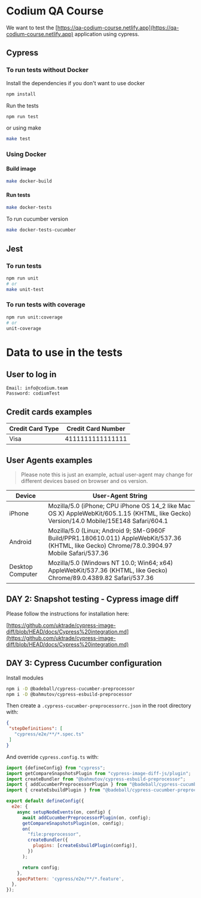 # Codium QA Course

We want to test the [https://qa-codium-course.netlify.app](https://qa-codium-course.netlify.app) application using cypress.

## Cypress
### To run tests without Docker

Install the dependencies if you don't want to use docker
```bash
npm install
```

Run the tests
```bash
npm run test
```

or using make

```bash
make test
```

### Using Docker

#### Build image

```bash
make docker-build
```

#### Run tests

```bash
make docker-tests
```

To run cucumber version


```bash
make docker-tests-cucumber
```

## Jest
### To run tests

```bash
npm run unit
# or
make unit-test
```

### To run tests with coverage

```bash
npm run unit:coverage
# or
unit-coverage
```

# Data to use in the tests

## User to log in

    Email: info@codium.team
    Password: codiumTest

## Credit cards examples

| Credit Card Type | Credit Card Number |
| --- | --- |
| Visa | 4111111111111111 |


## User Agents examples

> Please note this is just an example, actual user-agent may change for different devices based on browser and os version.

| Device           | User-Agent String                                                                                                                               |
|------------------|-------------------------------------------------------------------------------------------------------------------------------------------------|
| iPhone           | Mozilla/5.0 (iPhone; CPU iPhone OS 14_2 like Mac OS X) AppleWebKit/605.1.15 (KHTML, like Gecko) Version/14.0 Mobile/15E148 Safari/604.1         |
| Android          | Mozilla/5.0 (Linux; Android 9; SM-G960F Build/PPR1.180610.011) AppleWebKit/537.36 (KHTML, like Gecko) Chrome/78.0.3904.97 Mobile Safari/537.36  |
| Desktop Computer | Mozilla/5.0 (Windows NT 10.0; Win64; x64) AppleWebKit/537.36 (KHTML, like Gecko) Chrome/89.0.4389.82 Safari/537.36                              |

## DAY 2: Snapshot testing - Cypress image diff
Please follow the instructions for installation here:

[https://github.com/uktrade/cypress-image-diff/blob/HEAD/docs/Cypress%20integration.md](https://github.com/uktrade/cypress-image-diff/blob/HEAD/docs/Cypress%20integration.md)


## DAY 3: Cypress Cucumber configuration

Install modules

```bash
npm i -D @badeball/cypress-cucumber-preprocessor
npm i -D @bahmutov/cypress-esbuild-preprocessor
```

Then create a `.cypress-cucumber-preprocessorrc.json` in the root directory with:
```json
{
 "stepDefinitions": [
   "cypress/e2e/**/*.spec.ts"
 ]
}
```

And override `cypress.config.ts` with:

```javascript
import {defineConfig} from "cypress";
import getCompareSnapshotsPlugin from "cypress-image-diff-js/plugin";
import createBundler from "@bahmutov/cypress-esbuild-preprocessor";
import { addCucumberPreprocessorPlugin } from "@badeball/cypress-cucumber-preprocessor";
import { createEsbuildPlugin } from "@badeball/cypress-cucumber-preprocessor/esbuild";

export default defineConfig({
  e2e: {
    async setupNodeEvents(on, config) {
      await addCucumberPreprocessorPlugin(on, config);
      getCompareSnapshotsPlugin(on, config);
      on(
        "file:preprocessor",
        createBundler({
          plugins: [createEsbuildPlugin(config)],
        })
      );

      return config;
    },
    specPattern: 'cypress/e2e/**/*.feature',
  },
});
```

